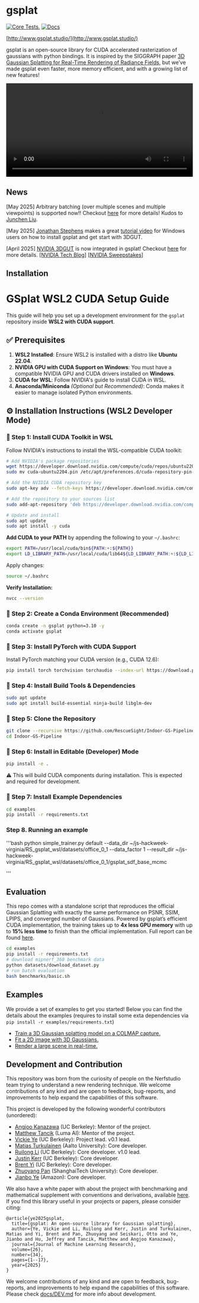 # gsplat

[![Core Tests.](https://github.com/nerfstudio-project/gsplat/actions/workflows/core_tests.yml/badge.svg?branch=main)](https://github.com/nerfstudio-project/gsplat/actions/workflows/core_tests.yml)
[![Docs](https://github.com/nerfstudio-project/gsplat/actions/workflows/doc.yml/badge.svg?branch=main)](https://github.com/nerfstudio-project/gsplat/actions/workflows/doc.yml)

[http://www.gsplat.studio/](http://www.gsplat.studio/)

gsplat is an open-source library for CUDA accelerated rasterization of gaussians with python bindings. It is inspired by the SIGGRAPH paper [3D Gaussian Splatting for Real-Time Rendering of Radiance Fields](https://repo-sam.inria.fr/fungraph/3d-gaussian-splatting/), but we’ve made gsplat even faster, more memory efficient, and with a growing list of new features! 

<div align="center">
  <video src="https://github.com/nerfstudio-project/gsplat/assets/10151885/64c2e9ca-a9a6-4c7e-8d6f-47eeacd15159" width="100%" />
</div>

## News

[May 2025] Arbitrary batching (over multiple scenes and multiple viewpoints) is supported now!! Checkout [here](docs/batch.md) for more details! Kudos to [Junchen Liu](https://junchenliu77.github.io/).

[May 2025] [Jonathan Stephens](https://x.com/jonstephens85) makes a great [tutorial video](https://www.youtube.com/watch?v=ACPTiP98Pf8) for Windows users on how to install gsplat and get start with 3DGUT.

[April 2025] [NVIDIA 3DGUT](https://research.nvidia.com/labs/toronto-ai/3DGUT/) is now integrated in gsplat! Checkout [here](docs/3dgut.md) for more details. [[NVIDIA Tech Blog]](https://developer.nvidia.com/blog/revolutionizing-neural-reconstruction-and-rendering-in-gsplat-with-3dgut/) [[NVIDIA Sweepstakes]](https://www.nvidia.com/en-us/research/3dgut-sweepstakes/)

## Installation

# GSplat WSL2 CUDA Setup Guide

This guide will help you set up a development environment for the `gsplat` repository inside **WSL2 with CUDA support**.

## ✅ Prerequisites

1. **WSL2 Installed**: Ensure WSL2 is installed with a distro like **Ubuntu 22.04**.
2. **NVIDIA GPU with CUDA Support on Windows**: You must have a compatible NVIDIA GPU and CUDA drivers installed on **Windows**.
3. **CUDA for WSL**: Follow NVIDIA's guide to install CUDA in WSL.
4. **Anaconda/Miniconda** *(Optional but Recommended)*: Conda makes it easier to manage isolated Python environments.

## ⚙️ Installation Instructions (WSL2 Developer Mode)

### 🔹 Step 1: Install CUDA Toolkit in WSL

Follow NVIDIA's instructions to install the WSL-compatible CUDA toolkit:

```bash
# Add NVIDIA's package repositories
wget https://developer.download.nvidia.com/compute/cuda/repos/ubuntu2204/x86_64/cuda-ubuntu2204.pin
sudo mv cuda-ubuntu2204.pin /etc/apt/preferences.d/cuda-repository-pin-600

# Add the NVIDIA CUDA repository key
sudo apt-key adv --fetch-keys https://developer.download.nvidia.com/compute/cuda/repos/wsl-ubuntu/x86_64/3bf863cc.pub

# Add the repository to your sources list
sudo add-apt-repository 'deb https://developer.download.nvidia.com/compute/cuda/repos/wsl-ubuntu/x86_64/ /'

# Update and install
sudo apt update
sudo apt install -y cuda
```

**Add CUDA to your PATH** by appending the following to your `~/.bashrc`:

```bash
export PATH=/usr/local/cuda/bin${PATH:+:${PATH}}
export LD_LIBRARY_PATH=/usr/local/cuda/lib64${LD_LIBRARY_PATH:+:${LD_LIBRARY_PATH}}
```

Apply changes:

```bash
source ~/.bashrc
```

**Verify Installation:**

```bash
nvcc --version
```

### 🔹 Step 2: Create a Conda Environment (Recommended)

```bash
conda create -n gsplat python=3.10 -y
conda activate gsplat
```

### 🔹 Step 3: Install PyTorch with CUDA Support

Install PyTorch matching your CUDA version (e.g., CUDA 12.6):

```bash
pip install torch torchvision torchaudio --index-url https://download.pytorch.org/whl/cu126
```

### 🔹 Step 4: Install Build Tools & Dependencies

```bash
sudo apt update
sudo apt install build-essential ninja-build libglm-dev
```

### 🔹 Step 5: Clone the Repository

```bash
git clone --recursive https://github.com/RescueSight/Indoor-GS-Pipeline.git
cd Indoor-GS-Pipeline
```

### 🔹 Step 6: Install in Editable (Developer) Mode

```bash
pip install -e .
```

⚠️ This will build CUDA components during installation. This is expected and required for development.

### 🔹 Step 7: Install Example Dependencies

```bash
cd examples
pip install -r requirements.txt
```

### Step 8. Running an example

'''bash
python simple_trainer.py default --data_dir ~/js-hackweek-virginia/RS_gsplat_wsl/datasets/office_0_1 --data_factor 1 --result_dir ~/js-hackweek-virginia/RS_gsplat_wsl/datasets/office_0_1/gsplat_sdf_base_mcmc

'''

## Evaluation

This repo comes with a standalone script that reproduces the official Gaussian Splatting with exactly the same performance on PSNR, SSIM, LPIPS, and converged number of Gaussians. Powered by gsplat’s efficient CUDA implementation, the training takes up to **4x less GPU memory** with up to **15% less time** to finish than the official implementation. Full report can be found [here](https://docs.gsplat.studio/main/tests/eval.html).

```bash
cd examples
pip install -r requirements.txt
# download mipnerf_360 benchmark data
python datasets/download_dataset.py
# run batch evaluation
bash benchmarks/basic.sh
```

## Examples

We provide a set of examples to get you started! Below you can find the details about
the examples (requires to install some exta dependencies via `pip install -r examples/requirements.txt`)

- [Train a 3D Gaussian splatting model on a COLMAP capture.](https://docs.gsplat.studio/main/examples/colmap.html)
- [Fit a 2D image with 3D Gaussians.](https://docs.gsplat.studio/main/examples/image.html)
- [Render a large scene in real-time.](https://docs.gsplat.studio/main/examples/large_scale.html)


## Development and Contribution

This repository was born from the curiosity of people on the Nerfstudio team trying to understand a new rendering technique. We welcome contributions of any kind and are open to feedback, bug-reports, and improvements to help expand the capabilities of this software.

This project is developed by the following wonderful contributors (unordered):

- [Angjoo Kanazawa](https://people.eecs.berkeley.edu/~kanazawa/) (UC Berkeley): Mentor of the project.
- [Matthew Tancik](https://www.matthewtancik.com/about-me) (Luma AI): Mentor of the project.
- [Vickie Ye](https://people.eecs.berkeley.edu/~vye/) (UC Berkeley): Project lead. v0.1 lead.
- [Matias Turkulainen](https://maturk.github.io/) (Aalto University): Core developer.
- [Ruilong Li](https://www.liruilong.cn/) (UC Berkeley): Core developer. v1.0 lead.
- [Justin Kerr](https://kerrj.github.io/) (UC Berkeley): Core developer.
- [Brent Yi](https://github.com/brentyi) (UC Berkeley): Core developer.
- [Zhuoyang Pan](https://panzhy.com/) (ShanghaiTech University): Core developer.
- [Jianbo Ye](http://www.jianboye.org/) (Amazon): Core developer.

We also have a white paper with about the project with benchmarking and mathematical supplement with conventions and derivations, available [here](https://arxiv.org/abs/2409.06765). If you find this library useful in your projects or papers, please consider citing:

```
@article{ye2025gsplat,
  title={gsplat: An open-source library for Gaussian splatting},
  author={Ye, Vickie and Li, Ruilong and Kerr, Justin and Turkulainen, Matias and Yi, Brent and Pan, Zhuoyang and Seiskari, Otto and Ye, Jianbo and Hu, Jeffrey and Tancik, Matthew and Angjoo Kanazawa},
  journal={Journal of Machine Learning Research},
  volume={26},
  number={34},
  pages={1--17},
  year={2025}
}
```

We welcome contributions of any kind and are open to feedback, bug-reports, and improvements to help expand the capabilities of this software. Please check [docs/DEV.md](docs/DEV.md) for more info about development.
